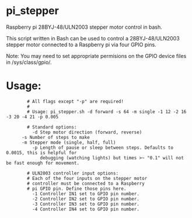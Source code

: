 # pi_stepper
Raspberry pi 28BYJ-48/ULN2003 stepper motor control in bash.

This script written in Bash can be used to control a 
28BYJ-48/ULN2003 stepper motor connected to a Raspberry pi
via four GPIO pins.

Note: You may need to set appropriate permisions on the GPIO 
 device files in /sys/class/gpio/.

# Usage:
```
        # All flags except "-p" are required!
        #
        # Usage: pi_stepper.sh -d forward -s 64 -m single -1 12 -2 16 -3 20 -4 21 -p 0.005

        # Standard options:
          -d Step motor direction (forward, reverse)
	  -s Number of steps to make
	  -m Stepper mode (single, half, full)
          -p Length of pause or sleep between steps. Defaults to 0.0015, this is helpful for 
             debugging (watching lights) but times >~ "0.1" will not be fast enough for movement.

        # ULN2003 controller input options:
        # Each of the four inputs on the stepper motor
        # controller must be connected to a Raspberry
        # pi GPIO pin. Define those pins here.
          -1 Controller IN1 set to GPIO pin number.  
          -2 Controller IN2 set to GPIO pin number.  
          -3 Controller IN3 set to GPIO pin number.  
          -4 Controller IN4 set to GPIO pin number. 
```
